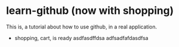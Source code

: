 # learn-github (now with shopping)

This is, a tutorial about how to use github, in a real application.

- shopping, cart, is ready
asdfasdffdsa
adfsadfafdasdfsa
